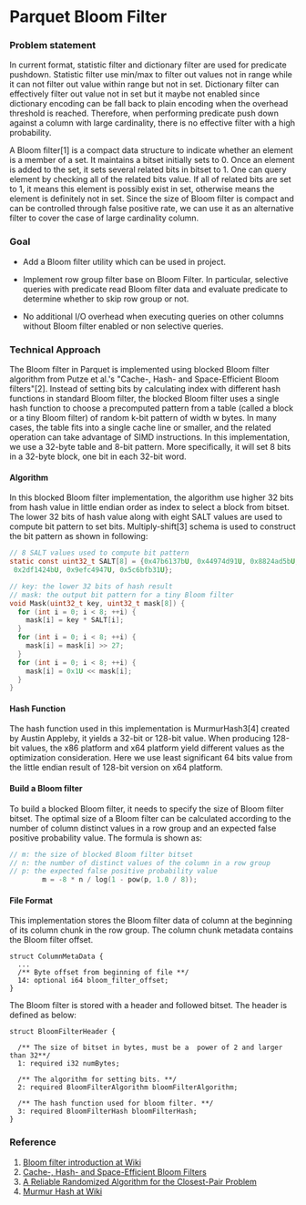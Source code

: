  <!--
  - Licensed to the Apache Software Foundation (ASF) under one
  - or more contributor license agreements.  See the NOTICE file
  - distributed with this work for additional information
  - regarding copyright ownership.  The ASF licenses this file
  - to you under the Apache License, Version 2.0 (the
  - "License"); you may not use this file except in compliance
  - with the License.  You may obtain a copy of the License at
  -
  -   http://www.apache.org/licenses/LICENSE-2.0
  -
  - Unless required by applicable law or agreed to in writing,
  - software distributed under the License is distributed on an
  - "AS IS" BASIS, WITHOUT WARRANTIES OR CONDITIONS OF ANY
  - KIND, either express or implied.  See the License for the
  - specific language governing permissions and limitations
  - under the License.
  -->
  
Parquet Bloom Filter
===
### Problem statement
In current format, statistic filter and dictionary filter are used for predicate pushdown. Statistic
filter use min/max to filter out values not in range while it can not filter out value within range
but not in set. Dictionary filter can effectively filter out value not in set but it maybe not
enabled since dictionary encoding can be fall back to plain encoding when the overhead threshold
is reached. Therefore, when performing predicate push down against a column with large cardinality,
there is no effective filter with a high probability.

A Bloom filter[1] is a compact data structure to indicate whether an element is a member of a set.
It maintains a bitset initially sets to 0. Once an element is added to the set, it sets several
related bits in bitset to 1. One can query element by checking all of the related bits value.
If all of related bits are set to 1, it means this element is possibly exist in set, otherwise means
the element is definitely not in set. Since the size of Bloom filter is compact and can be controlled
through false positive rate, we can use it as an alternative filter to cover the case of large
cardinality column.

### Goal
* Add a Bloom filter utility which can be used in project.
 
* Implement row group filter base on Bloom Filter. In particular, selective queries with predicate
read Bloom filter data and evaluate predicate to determine whether to skip row group or not.

* No additional I/O overhead when executing queries on other columns without Bloom filter enabled or
non selective queries.

### Technical Approach
The Bloom filter in Parquet is implemented using blocked Bloom filter algorithm from Putze et al.'s
"Cache-, Hash- and Space-Efficient Bloom filters"[2]. Instead of setting bits by calculating index
with different hash functions in standard Bloom filter, the blocked Bloom filter uses a single hash
function to choose a precomputed pattern from a table (called a block or a tiny Bloom filter) of
random k-bit pattern of width w bytes. In many cases, the table fits into a single cache line or
smaller, and the related operation can take advantage of SIMD instructions. In this implementation,
we use a 32-byte table and 8-bit pattern. More specifically, it will set 8 bits in a 32-byte block,
one bit in each 32-bit word.

#### Algorithm
In this blocked Bloom filter implementation, the algorithm use higher 32 bits from hash value in
little endian order as index to select a block from bitset. The lower 32 bits of hash value along
with eight SALT values are used to compute bit pattern to set bits. Multiply-shift[3] schema is used
to construct the bit pattern as shown in following:

```c
// 8 SALT values used to compute bit pattern
static const uint32_t SALT[8] = {0x47b6137bU, 0x44974d91U, 0x8824ad5bU, 0xa2b7289dU, 0x705495c7U,
 0x2df1424bU, 0x9efc4947U, 0x5c6bfb31U};

// key: the lower 32 bits of hash result
// mask: the output bit pattern for a tiny Bloom filter
void Mask(uint32_t key, uint32_t mask[8]) {
  for (int i = 0; i < 8; ++i) {
    mask[i] = key * SALT[i];
  }
  for (int i = 0; i < 8; ++i) {
    mask[i] = mask[i] >> 27;
  }
  for (int i = 0; i < 8; ++i) {
    mask[i] = 0x1U << mask[i];
  }
}

```

#### Hash Function
The hash function used in this implementation is MurmurHash3[4] created by Austin Appleby, it
yields a 32-bit or 128-bit value. When producing 128-bit values, the x86 platform and x64 platform
yield different values as the optimization consideration. Here we use least significant 64 bits
value from the little endian result of 128-bit version on x64 platform.


#### Build a Bloom filter
To build a blocked Bloom filter, it needs to specify the size of Bloom filter bitset. The optimal
size of a Bloom filter can be calculated according to the number of column distinct values in a
row group and an expected false positive probability value. The formula is shown as:

```c
// m: the size of blocked Bloom filter bitset
// n: the number of distinct values of the column in a row group
// p: the expected false positive probability value
		m = -8 * n / log(1 - pow(p, 1.0 / 8));
```

#### File Format
This implementation stores the Bloom filter data of column at the beginning of its column chunk
in the row group. The column chunk metadata contains the Bloom filter offset.

```
struct ColumnMetaData {
  ...
  /** Byte offset from beginning of file **/
  14: optional i64 bloom_filter_offset;
}
```
The Bloom filter is stored with a header and followed bitset. The header is defined as below:
```
struct BloomFilterHeader {

  /** The size of bitset in bytes, must be a  power of 2 and larger than 32**/
  1: required i32 numBytes;

  /** The algorithm for setting bits. **/
  2: required BloomFilterAlgorithm bloomFilterAlgorithm;

  /** The hash function used for bloom filter. **/
  3: required BloomFilterHash bloomFilterHash;
}
```
### Reference
1. [Bloom filter introduction at Wiki](https://en.wikipedia.org/wiki/Bloom_filter)
2. [Cache-, Hash- and Space-Efficient Bloom Filters](http://algo2.iti.kit.edu/documents/cacheefficientbloomfilters-jea.pdf)
3. [A Reliable Randomized Algorithm for the Closest-Pair Problem](http://www.diku.dk/~jyrki/Paper/CP-11.4.1997.ps)
4. [Murmur Hash at Wiki](https://en.wikipedia.org/wiki/MurmurHash)


